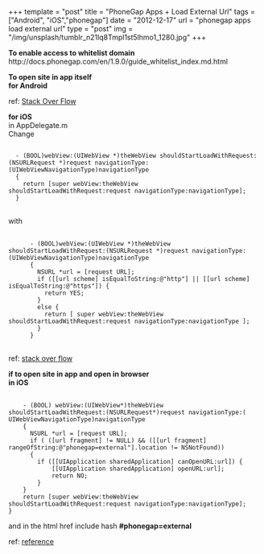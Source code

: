 +++
template = "post"
title = "PhoneGap Apps + Load External Url"
tags = ["Android", "iOS","phonegap"]
date = "2012-12-17"
url = "phonegap apps load external url"
type = "post"
img = "/img/unsplash/tumblr_n21lq8Tmpl1st5lhmo1_1280.jpg"
+++
<p><strong>To enable access to whitelist domain</strong><br />
http://docs.phonegap.com/en/1.9.0/guide_whitelist_index.md.html</p>
<p><strong>To open site in app itself<br />
for Android</strong></p>
<p>ref: <a href="http://stackoverflow.com/questions/8596772/how-can-i-load-a-webpage-inside-the-phonegap-webview" title="Stackoverflow">Stack Over Flow</a></p>
<p><strong>for iOS</strong><br />
in AppDelegate.m<br />
Change</p>
<p>
<pre class='language-javascript'>
<code>
  - (BOOL)webView:(UIWebView *)theWebView shouldStartLoadWithRequest:(NSURLRequest *)request navigationType:(UIWebViewNavigationType)navigationType 
  {
    return [super webView:theWebView shouldStartLoadWithRequest:request navigationType:navigationType];
  }
</code>
</pre>
<p>with </p>
<pre class='language-javascript'>
  <code>
      - (BOOL)webView:(UIWebView *)theWebView shouldStartLoadWithRequest:(NSURLRequest *)request navigationType:(UIWebViewNavigationType)navigationType
      {
        NSURL *url = [request URL];
        if ([[url scheme] isEqualToString:@"http"] || [[url scheme] isEqualToString:@"https"]) {
          return YES;
        }
        else {
          return [ super webView:theWebView shouldStartLoadWithRequest:request navigationType:navigationType ];
        }
      }
</code>
</pre>
<p>
  ref: <a href="http://stackoverflow.com/questions/5911255/phonegap-for-iphone-problem-loading-external-url" title="stack over flow">stack over flow</a>
</p>
<p>
  <strong>if to open site in app and open in browser<br />
in iOS</strong></p>
<pre class='language-javascript'>
  <code>
    - (BOOL) webView:(UIWebView*)theWebView shouldStartLoadWithRequest:(NSURLRequest*)request navigationType:(    UIWebViewNavigationType)navigationType
    {
      NSURL *url = [request URL];
      if ( ([url fragment] != NULL) && ([[url fragment] rangeOfString:@"phonegap=external"].location != NSNotFound))
      {
        if ([[UIApplication sharedApplication] canOpenURL:url]) {
            [[UIApplication sharedApplication] openURL:url];
            return NO;
        }
    }
    return [super webView:theWebView shouldStartLoadWithRequest:request navigationType:navigationType];
}</code>
</pre>
<p>and in the html href include hash <strong>#phonegap=external</strong></p>
<p>ref: <a href="http://www.rigelgroupllc.com/blog/2012/05/22/opening-links-in-phonegap-apps-in-mobile-safari/">reference</a></p>

